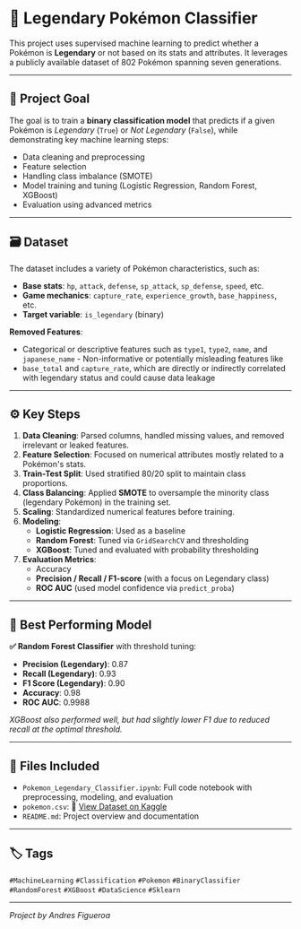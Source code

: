 # 🧠 Legendary Pokémon Classifier

This project uses supervised machine learning to predict whether a Pokémon is **Legendary** or not based on its stats and attributes. It leverages a publicly available dataset of 802 Pokémon spanning seven generations.

---

## 📌 Project Goal

The goal is to train a **binary classification model** that predicts if a given Pokémon is *Legendary* (`True`) or *Not Legendary* (`False`), while demonstrating key machine learning steps:

- Data cleaning and preprocessing
- Feature selection
- Handling class imbalance (SMOTE)
- Model training and tuning (Logistic Regression, Random Forest, XGBoost)
- Evaluation using advanced metrics

---

## 🗃️ Dataset

The dataset includes a variety of Pokémon characteristics, such as:

- **Base stats**: `hp`, `attack`, `defense`, `sp_attack`, `sp_defense`, `speed`, etc.
- **Game mechanics**: `capture_rate`, `experience_growth`, `base_happiness`, etc.
- **Target variable**: `is_legendary` (binary)

**Removed Features**:
- Categorical or descriptive features such as `type1`, `type2`, `name`, and `japanese_name` - Non-informative or potentially misleading features like
- `base_total` and `capture_rate`, which are directly or indirectly correlated with legendary status and could cause data leakage

---

## ⚙️ Key Steps

1. **Data Cleaning**: Parsed columns, handled missing values, and removed irrelevant or leaked features.
2. **Feature Selection**: Focused on numerical attributes mostly related to a Pokémon's stats.
3. **Train-Test Split**: Used stratified 80/20 split to maintain class proportions.
4. **Class Balancing**: Applied **SMOTE** to oversample the minority class (legendary Pokémon) in the training set.
5. **Scaling**: Standardized numerical features before training.
6. **Modeling**:
   - **Logistic Regression**: Used as a baseline
   - **Random Forest**: Tuned via `GridSearchCV` and thresholding
   - **XGBoost**: Tuned and evaluated with probability thresholding
7. **Evaluation Metrics**:
   - Accuracy
   - **Precision / Recall / F1-score** (with a focus on Legendary class)
   - **ROC AUC** (used model confidence via `predict_proba`)
     
---

## 🤖 Best Performing Model

**✅ Random Forest Classifier** with threshold tuning:

- **Precision (Legendary)**: 0.87  
- **Recall (Legendary)**: 0.93  
- **F1 Score (Legendary)**: 0.90  
- **Accuracy**: 0.98  
- **ROC AUC**: 0.9988

*XGBoost also performed well, but had slightly lower F1 due to reduced recall at the optimal threshold.*

---

## 📁 Files Included

- `Pokemon_Legendary_Classifier.ipynb`: Full code notebook with preprocessing, modeling, and evaluation
- `pokemon.csv`: 🔗 [View Dataset on Kaggle](https://github.com/andresfigueroa282/Pokemon-Legendary-Classifier](https://www.kaggle.com/datasets/rounakbanik/pokemon)) 
- `README.md`: Project overview and documentation

---

## 🏷️ Tags

`#MachineLearning` `#Classification` `#Pokemon` `#BinaryClassifier` `#RandomForest` `#XGBoost` `#DataScience` `#Sklearn`

---

*Project by Andres Figueroa*
